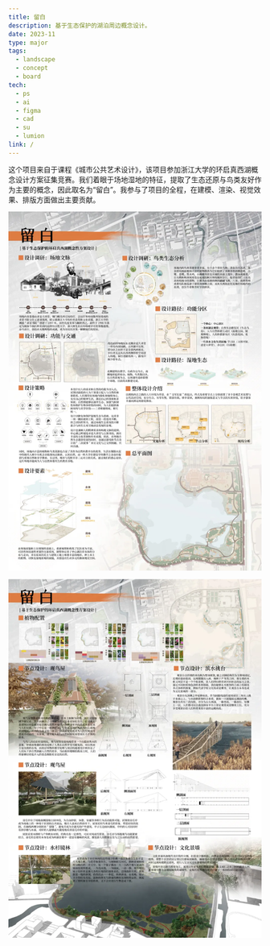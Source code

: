 ```yaml
---
title: 留白
description: 基于生态保护的湖泊周边概念设计。
date: 2023-11
type: major
tags:
  - landscape
  - concept
  - board
tech:
  - ps
  - ai
  - figma
  - cad
  - su
  - lumion
link: /
---
```


这个项目来自于课程《城市公共艺术设计》，该项目参加浙江大学的环启真西湖概念设计方案征集竞赛。我们着眼于场地湿地的特征，提取了生态还原与鸟类友好作为主要的概念，因此取名为“留白”。我参与了项目的全程，在建模、渲染、视觉效果、排版方面做出主要贡献。

![展板 #1{设计调研和概览。}](/projects/013/details/1.webp)

![展板 #2{植物、分区和构筑物。}](/projects/013/details/2.webp)
